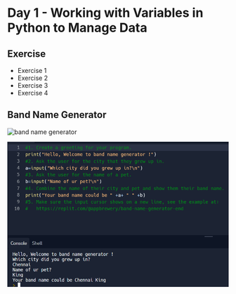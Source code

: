 # Day 1 - Working with Variables in Python to Manage Data

## Exercise

- Exercise 1
- Exercise 2
- Exercise 3
- Exercise 4

## Band Name Generator

![band name generator](Band_Name_.gif)

![Code](bandname.png)


